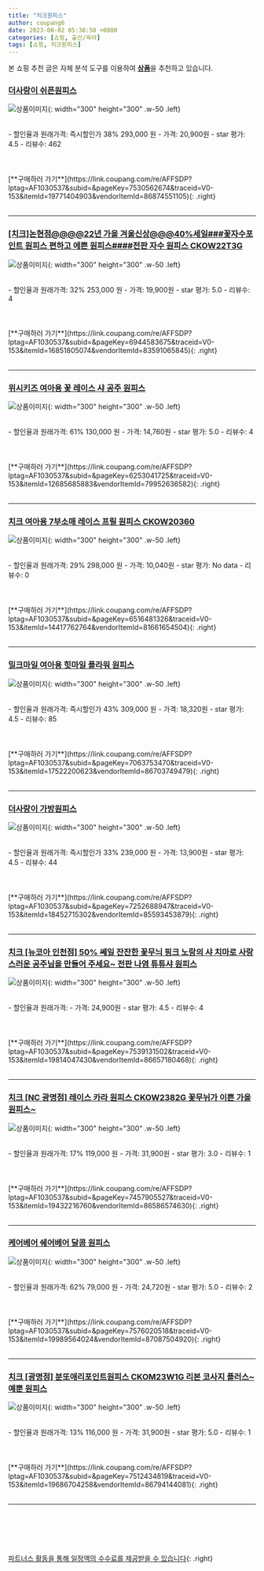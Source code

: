 ```yaml
---
title: "치크원피스"
author: coupang6
date: 2023-08-02 05:38:50 +0800
categories: [쇼핑, 출산/육아]
tags: [쇼핑, 치크원피스]
---
```


본 쇼핑 추천 글은 자체 분석 도구를 이용하여 [**상품**](https://link.coupang.com/a/bao1ui)을 추천하고 있습니다.

### [더사랑이 쉬픈원피스](https://link.coupang.com/re/AFFSDP?lptag=AF1030537&subid=&pageKey=7530562674&traceid=V0-153&itemId=19771404903&vendorItemId=86874551105)

![상품이미지](https://thumbnail9.coupangcdn.com/thumbnails/remote/230x230ex/image/vendor_inventory/9830/45bbff1f9a733ca38a6fc88d60c965fd13276802b35dcefacb3557779443.jpg){: width="300" height="300" .w-50 .left}


<br>
- 할인율과 원래가격: 즉시할인가 38%  293,000   원
- 가격: 20,900원
- star 평가: 4.5
- 리뷰수: 462
<br>
<br>
<br>
<br>
[**구매하러 가기**](https://link.coupang.com/re/AFFSDP?lptag=AF1030537&subid=&pageKey=7530562674&traceid=V0-153&itemId=19771404903&vendorItemId=86874551105){: .right}
<br>
<br>

---

### [[치크]논현점@@@@22년 가을 겨울신상@@@40%세일###꽃자수포인트 원피스 편하고 에쁜 원피스####전판 자수 원피스 CKOW22T3G](https://link.coupang.com/re/AFFSDP?lptag=AF1030537&subid=&pageKey=6944583675&traceid=V0-153&itemId=16851805074&vendorItemId=83591065845)

![상품이미지](https://thumbnail9.coupangcdn.com/thumbnails/remote/230x230ex/image/vendor_inventory/daea/2fb4b4829ca010534aa62b05fb128041f3d3f9811eecdeca9a81b212c95d.jpg){: width="300" height="300" .w-50 .left}


<br>
- 할인율과 원래가격: 32%  253,000   원
- 가격: 19,900원
- star 평가: 5.0
- 리뷰수: 4
<br>
<br>
<br>
<br>
[**구매하러 가기**](https://link.coupang.com/re/AFFSDP?lptag=AF1030537&subid=&pageKey=6944583675&traceid=V0-153&itemId=16851805074&vendorItemId=83591065845){: .right}
<br>
<br>

---

### [위시키즈 여아용 꽃 레이스 샤 공주 원피스](https://link.coupang.com/re/AFFSDP?lptag=AF1030537&subid=&pageKey=6253041725&traceid=V0-153&itemId=12685685883&vendorItemId=79952636582)

![상품이미지](https://thumbnail6.coupangcdn.com/thumbnails/remote/230x230ex/image/rs_quotation_api/3ww83rcq/7ac803c0e59c4808818c74f9c20ba3c6.jpg){: width="300" height="300" .w-50 .left}


<br>
- 할인율과 원래가격: 61%  130,000   원
- 가격: 14,760원
- star 평가: 5.0
- 리뷰수: 4
<br>
<br>
<br>
<br>
[**구매하러 가기**](https://link.coupang.com/re/AFFSDP?lptag=AF1030537&subid=&pageKey=6253041725&traceid=V0-153&itemId=12685685883&vendorItemId=79952636582){: .right}
<br>
<br>

---

### [치크 여아용 7부소매 레이스 프릴 원피스 CKOW20360](https://link.coupang.com/re/AFFSDP?lptag=AF1030537&subid=&pageKey=6516481326&traceid=V0-153&itemId=14417762764&vendorItemId=81661654504)

![상품이미지](https://thumbnail7.coupangcdn.com/thumbnails/remote/230x230ex/image/rs_quotation_api/ru1afwvs/a0760b38c52141d089a8d0a24eced712.jpg){: width="300" height="300" .w-50 .left}


<br>
- 할인율과 원래가격: 29%  298,000   원
- 가격: 10,040원
- star 평가: No data
- 리뷰수: 0
<br>
<br>
<br>
<br>
[**구매하러 가기**](https://link.coupang.com/re/AFFSDP?lptag=AF1030537&subid=&pageKey=6516481326&traceid=V0-153&itemId=14417762764&vendorItemId=81661654504){: .right}
<br>
<br>

---

### [밀크마일 여아용 힛마일 플라워 원피스](https://link.coupang.com/re/AFFSDP?lptag=AF1030537&subid=&pageKey=7063753470&traceid=V0-153&itemId=17522200623&vendorItemId=86703749479)

![상품이미지](https://thumbnail6.coupangcdn.com/thumbnails/remote/230x230ex/image/vendor_inventory/490e/e3e467fd6ea6c39ada12696921343652b070ed5315350a297c882f4c224c.jpg){: width="300" height="300" .w-50 .left}


<br>
- 할인율과 원래가격: 즉시할인가 43%  309,000   원
- 가격: 18,320원
- star 평가: 4.5
- 리뷰수: 85
<br>
<br>
<br>
<br>
[**구매하러 가기**](https://link.coupang.com/re/AFFSDP?lptag=AF1030537&subid=&pageKey=7063753470&traceid=V0-153&itemId=17522200623&vendorItemId=86703749479){: .right}
<br>
<br>

---

### [더사랑이 가방원피스](https://link.coupang.com/re/AFFSDP?lptag=AF1030537&subid=&pageKey=7252688947&traceid=V0-153&itemId=18452715302&vendorItemId=85593453879)

![상품이미지](https://thumbnail9.coupangcdn.com/thumbnails/remote/230x230ex/image/vendor_inventory/4f9b/540a74929373211dbe580f4f371c02254e715462db35027dceac493011b3.jpg){: width="300" height="300" .w-50 .left}


<br>
- 할인율과 원래가격: 즉시할인가 33%  239,000   원
- 가격: 13,900원
- star 평가: 4.5
- 리뷰수: 44
<br>
<br>
<br>
<br>
[**구매하러 가기**](https://link.coupang.com/re/AFFSDP?lptag=AF1030537&subid=&pageKey=7252688947&traceid=V0-153&itemId=18452715302&vendorItemId=85593453879){: .right}
<br>
<br>

---

### [치크 [뉴코아 인천점] 50% 쎄일 잔잔한 꽃무늬 핑크 노랑의 샤 치마로 사랑스러운 공주님을 만들어 주세요~ 전판 나염 튜튜샤 원피스](https://link.coupang.com/re/AFFSDP?lptag=AF1030537&subid=&pageKey=7539131502&traceid=V0-153&itemId=19814047430&vendorItemId=86657180468)

![상품이미지](https://thumbnail9.coupangcdn.com/thumbnails/remote/230x230ex/image/vendor_inventory/cf1d/e8c946e58e458c3639d49d1c8614d5769653f2d912b66e466555f12ba6fa.jpg){: width="300" height="300" .w-50 .left}


<br>
- 할인율과 원래가격: 
- 가격: 24,900원
- star 평가: 4.5
- 리뷰수: 4
<br>
<br>
<br>
<br>
[**구매하러 가기**](https://link.coupang.com/re/AFFSDP?lptag=AF1030537&subid=&pageKey=7539131502&traceid=V0-153&itemId=19814047430&vendorItemId=86657180468){: .right}
<br>
<br>

---

### [치크 [NC 광명점] 레이스 카라 원피스 CKOW2382G 꽃무뉘가 이쁜 가을 원피스~](https://link.coupang.com/re/AFFSDP?lptag=AF1030537&subid=&pageKey=7457905527&traceid=V0-153&itemId=19432216760&vendorItemId=86586574630)

![상품이미지](https://thumbnail9.coupangcdn.com/thumbnails/remote/230x230ex/image/vendor_inventory/6881/d6aaa22d565988f5b82f1b2924d63ddb0cfec69ceef3dbb31cb57f550f9d.jpg){: width="300" height="300" .w-50 .left}


<br>
- 할인율과 원래가격: 17%  119,000   원
- 가격: 31,900원
- star 평가: 3.0
- 리뷰수: 1
<br>
<br>
<br>
<br>
[**구매하러 가기**](https://link.coupang.com/re/AFFSDP?lptag=AF1030537&subid=&pageKey=7457905527&traceid=V0-153&itemId=19432216760&vendorItemId=86586574630){: .right}
<br>
<br>

---

### [케어베어 쉐어베어 달콤 원피스](https://link.coupang.com/re/AFFSDP?lptag=AF1030537&subid=&pageKey=7576020518&traceid=V0-153&itemId=19989564024&vendorItemId=87087504920)

![상품이미지](https://thumbnail7.coupangcdn.com/thumbnails/remote/230x230ex/image/vendor_inventory/44b9/e2082f860c7cb4360ba42d37fc168929647fefe6c5e21c1cd939a9a079aa.jpg){: width="300" height="300" .w-50 .left}


<br>
- 할인율과 원래가격: 62%  79,000   원
- 가격: 24,720원
- star 평가: 5.0
- 리뷰수: 2
<br>
<br>
<br>
<br>
[**구매하러 가기**](https://link.coupang.com/re/AFFSDP?lptag=AF1030537&subid=&pageKey=7576020518&traceid=V0-153&itemId=19989564024&vendorItemId=87087504920){: .right}
<br>
<br>

---

### [치크 [광명점] 분또애리포인트원피스 CKOM23W1G 리본 코사지 플러스~ 예뿐 원피스](https://link.coupang.com/re/AFFSDP?lptag=AF1030537&subid=&pageKey=7512434819&traceid=V0-153&itemId=19686704258&vendorItemId=86794144081)

![상품이미지](https://thumbnail9.coupangcdn.com/thumbnails/remote/230x230ex/image/vendor_inventory/7f24/8ca5e0eab70a3bb395250a336ccac963333b2516556dcae52d6dc0b3268f.jpg){: width="300" height="300" .w-50 .left}


<br>
- 할인율과 원래가격: 13%  116,000   원
- 가격: 31,900원
- star 평가: 5.0
- 리뷰수: 1
<br>
<br>
<br>
<br>
[**구매하러 가기**](https://link.coupang.com/re/AFFSDP?lptag=AF1030537&subid=&pageKey=7512434819&traceid=V0-153&itemId=19686704258&vendorItemId=86794144081){: .right}
<br>
<br>

---
<br><br><br><br><br> [파트너스 활동을 통해 일정액의 수수료를 제공받을 수 있습니다](https://link.coupang.com/a/bao1ui){: .right}